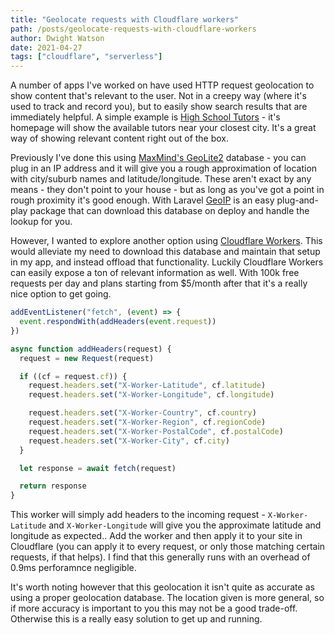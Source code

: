 ```yaml
---
title: "Geolocate requests with Cloudflare workers"
path: /posts/geolocate-requests-with-cloudflare-workers
author: Dwight Watson
date: 2021-04-27
tags: ["cloudflare", "serverless"]
---
```


A number of apps I've worked on have used HTTP request geolocation to show content that's relevant to the user. Not in a creepy way (where it's used to track and record you), but to easily show search results that are immediately helpful. A simple example is [High School Tutors](https://highschooltutors.com.au) - it's homepage will show the available tutors near your closest city. It's a great way of showing relevant content right out of the box.

Previously I've done this using [MaxMind's GeoLite2](https://dev.maxmind.com/geoip/geoip2/geolite2) database - you can plug in an IP address and it will give you a rough approximation of location with city/suburb names and latitude/longitude. These aren't exact by any means - they don't point to your house - but as long as you've got a point in rough proximity it's good enough. With Laravel [GeoIP](https://github.com/Torann/laravel-geoip) is an easy plug-and-play package that can download this database on deploy and handle the lookup for you.

However, I wanted to explore another option using [Cloudflare Workers](https://workers.cloudflare.com/). This would alleviate my need to download this database and maintain that setup in my app, and instead offload that functionality. Luckily Cloudflare Workers can easily expose a ton of relevant information as well. With 100k free requests per day and plans starting from $5/month after that it's a really nice option to get going.

```js
addEventListener("fetch", (event) => {
  event.respondWith(addHeaders(event.request))
})

async function addHeaders(request) {
  request = new Request(request)

  if ((cf = request.cf)) {
    request.headers.set("X-Worker-Latitude", cf.latitude)
    request.headers.set("X-Worker-Longitude", cf.longitude)

    request.headers.set("X-Worker-Country", cf.country)
    request.headers.set("X-Worker-Region", cf.regionCode)
    request.headers.set("X-Worker-PostalCode", cf.postalCode)
    request.headers.set("X-Worker-City", cf.city)
  }

  let response = await fetch(request)

  return response
}
```

This worker will simply add headers to the incoming request - `X-Worker-Latitude` and `X-Worker-Longitude` will give you the approximate latitude and longitude as expected.. Add the worker and then apply it to your site in Cloudflare (you can apply it to every request, or only those matching certain requests, if that helps). I find that this generally runs with an overhead of 0.9ms perforamnce negligible.

It's worth noting however that this geolocation it isn't quite as accurate as using a proper geolocation database. The location given is more general, so if more accuracy is important to you this may not be a good trade-off. Otherwise this is a really easy solution to get up and running.
